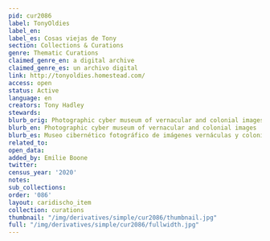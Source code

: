 ```yaml
---
pid: cur2086
label: TonyOldies
label_en:
label_es: Cosas viejas de Tony
section: Collections & Curations
genre: Thematic Curations
claimed_genre_en: a digital archive
claimed_genre_es: un archivo digital
link: http://tonyoldies.homestead.com/
access: open
status: Active
language: en
creators: Tony Hadley
stewards:
blurb_orig: Photographic cyber museum of vernacular and colonial images
blurb_en: Photographic cyber museum of vernacular and colonial images
blurb_es: Museo cibernético fotográfico de imágenes vernáculas y coloniales.
related_to:
open_data:
added_by: Emilie Boone
twitter:
census_year: '2020'
notes:
sub_collections:
order: '086'
layout: caridischo_item
collection: curations
thumbnail: "/img/derivatives/simple/cur2086/thumbnail.jpg"
full: "/img/derivatives/simple/cur2086/fullwidth.jpg"
---
```

